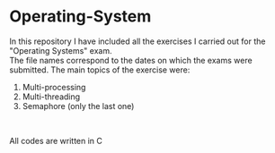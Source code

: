 # Operating-System
In this repository I have included all the exercises I carried out for the "Operating Systems" exam. <br>
The file names correspond to the dates on which the exams were submitted.
The main topics of the exercise were:
<ol>
 <li>Multi-processing</li>
 <li>Multi-threading</li>
 <li>Semaphore (only the last one)</li>
</ol>
<br>

All codes are written in C
